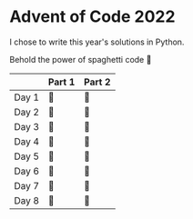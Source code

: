 # Advent of Code 2022

I chose to write this year's solutions in Python.

Behold the power of spaghetti code 🍝

|       | Part 1 | Part 2 |
|:------|:---------|:---------|
| Day 1 |🌟        |🌟       |
| Day 2 |🌟        |🌟       |
| Day 3 |🌟        |🌟       |
| Day 4 |🌟        |🌟       |
| Day 5 |🌟        |🌟       |
| Day 6 |🌟        |🌟       |
| Day 7 |🌟        |🌟       |
| Day 8 |🌟        |🌟       |
